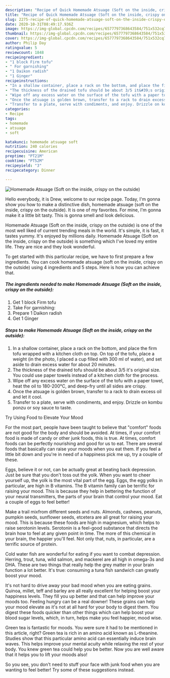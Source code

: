 ```yaml
---
description: "Recipe of Quick Homemade Atsuage (Soft on the inside, crispy on the outside)"
title: "Recipe of Quick Homemade Atsuage (Soft on the inside, crispy on the outside)"
slug: 2275-recipe-of-quick-homemade-atsuage-soft-on-the-inside-crispy-on-the-outside
date: 2020-10-31T08:49:17.936Z
image: https://img-global.cpcdn.com/recipes/6577797368643584/751x532cq70/homemade-atsuage-soft-on-the-inside-crispy-on-the-outside-recipe-main-photo.jpg
thumbnail: https://img-global.cpcdn.com/recipes/6577797368643584/751x532cq70/homemade-atsuage-soft-on-the-inside-crispy-on-the-outside-recipe-main-photo.jpg
cover: https://img-global.cpcdn.com/recipes/6577797368643584/751x532cq70/homemade-atsuage-soft-on-the-inside-crispy-on-the-outside-recipe-main-photo.jpg
author: Philip Day
ratingvalue: 5
reviewcount: 1848
recipeingredient:
- "1 block Firm tofu"
- " For garnishing"
- "1 Daikon radish"
- "1 Ginger"
recipeinstructions:
- "In a shallow container, place a rack on the bottom, and place the firm tofu wrapped with a kitchen cloth on top. On top of the tofu, place a weight (in the photo, I placed a cup filled with 300 ml of water), and set aside to drain excess water for about 20 minutes."
- "The thickness of the drained tofu should be about 3/5 it&#39;s original size. You could use paper towels instead of a kitchen cloth for the process."
- "Wipe off any excess water on the surface of the tofu with a paper towel, heat the oil to 180-200°C, and deep-fry until all sides are crispy."
- "Once the atsuage is golden brown, transfer to a rack to drain excess oil and let it cool."
- "Transfer to a plate, serve with condiments, and enjoy. Drizzle on kombu ponzu or soy sauce to taste."
categories:
- Recipe
tags:
- homemade
- atsuage
- soft

katakunci: homemade atsuage soft 
nutrition: 240 calories
recipecuisine: American
preptime: "PT21M"
cooktime: "PT52M"
recipeyield: "3"
recipecategory: Dinner

---
```



![Homemade Atsuage (Soft on the inside, crispy on the outside)](https://img-global.cpcdn.com/recipes/6577797368643584/751x532cq70/homemade-atsuage-soft-on-the-inside-crispy-on-the-outside-recipe-main-photo.jpg)

Hello everybody, it is Drew, welcome to our recipe page. Today, I'm gonna show you how to make a distinctive dish, homemade atsuage (soft on the inside, crispy on the outside). It is one of my favorites. For mine, I'm gonna make it a little bit tasty. This is gonna smell and look delicious.

Homemade Atsuage (Soft on the inside, crispy on the outside) is one of the most well liked of current trending meals in the world. It's simple, it is fast, it tastes yummy. It's enjoyed by millions daily. Homemade Atsuage (Soft on the inside, crispy on the outside) is something which I've loved my entire life. They are nice and they look wonderful.




To get started with this particular recipe, we have to first prepare a few ingredients. You can cook homemade atsuage (soft on the inside, crispy on the outside) using 4 ingredients and 5 steps. Here is how you can achieve that.

<!--inarticleads1-->

##### The ingredients needed to make Homemade Atsuage (Soft on the inside, crispy on the outside):

1. Get 1 block Firm tofu
1. Take  For garnishing:
1. Prepare 1 Daikon radish
1. Get 1 Ginger




<!--inarticleads2-->

##### Steps to make Homemade Atsuage (Soft on the inside, crispy on the outside):

1. In a shallow container, place a rack on the bottom, and place the firm tofu wrapped with a kitchen cloth on top. On top of the tofu, place a weight (in the photo, I placed a cup filled with 300 ml of water), and set aside to drain excess water for about 20 minutes.
1. The thickness of the drained tofu should be about 3/5 it&#39;s original size. You could use paper towels instead of a kitchen cloth for the process.
1. Wipe off any excess water on the surface of the tofu with a paper towel, heat the oil to 180-200°C, and deep-fry until all sides are crispy.
1. Once the atsuage is golden brown, transfer to a rack to drain excess oil and let it cool.
1. Transfer to a plate, serve with condiments, and enjoy. Drizzle on kombu ponzu or soy sauce to taste.




Try Using Food to Elevate Your Mood


For the most part, people have been taught to believe that "comfort" foods are not good for the body and should be avoided. At times, if your comfort food is made of candy or other junk foods, this is true. At times, comfort foods can be perfectly nourishing and good for us to eat. There are several foods that basically can raise your moods when you eat them. If you feel a little bit down and you're in need of a happiness pick me up, try a couple of these.

Eggs, believe it or not, can be actually great at beating back depression. Just be sure that you don't toss out the yolk. When you want to cheer yourself up, the yolk is the most vital part of the egg. Eggs, the egg yolks in particular, are high in B vitamins. The B vitamin family can be terrific for raising your mood. This is because they help in bettering the function of your neural transmitters, the parts of your brain that control your mood. Eat a couple of eggs to feel better!

Make a trail mixfrom different seeds and nuts. Almonds, cashews, peanuts, pumpkin seeds, sunflower seeds, etcetera are all great for raising your mood. This is because these foods are high in magnesium, which helps to raise serotonin levels. Serotonin is a feel-good substance that directs the brain how to feel at any given point in time. The more of this chemical in your brain, the happier you'll feel. Not only that, nuts, in particular, are a terrific source of protein.

Cold water fish are wonderful for eating if you want to combat depression. Herring, trout, tuna, wild salmon, and mackerel are all high in omega-3s and DHA. These are two things that really help the grey matter in your brain function a lot better. It's true: consuming a tuna fish sandwich can greatly boost your mood. 

It's not hard to drive away your bad mood when you are eating grains. Quinoa, millet, teff and barley are all really excellent for helping boost your happiness levels. They fill you up better and that can help improve your moods too. Feeling hungry can be a real downer! These grains can help your mood elevate as it's not at all hard for your body to digest them. You digest these foods quicker than other things which can help boost your blood sugar levels, which, in turn, helps make you feel happier, mood wise.

Green tea is fantastic for moods. You were sure it had to be mentioned in this article, right? Green tea is rich in an amino acid known as L-theanine. Studies show that this particular amino acid can essentially induce brain waves. This helps improve your mental acuity while relaxing the rest of your body. You knew green tea could help you be better. Now you are well aware that it helps you to lift your moods also!

So you see, you don't need to stuff your face with junk food when you are wanting to feel better! Try  some  of  these  suggestions  instead.

